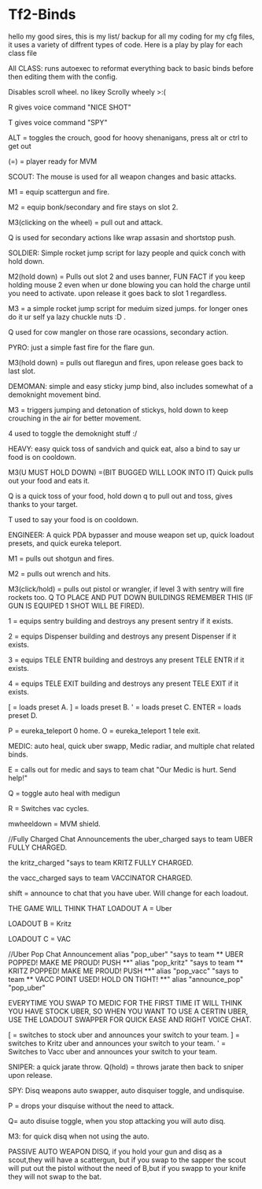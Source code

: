 # Tf2-Binds
hello my good sires, this is my list/ backup for all my coding for my cfg files, it uses a variety of diffrent types of code. Here is a play by play for each class file

All CLASS: runs autoexec to reformat everything back to basic binds before then editing them with the config.

Disables scroll wheel. no likey Scrolly wheely >:(

R gives voice command "NICE SHOT"

T gives voice command "SPY"

ALT = toggles the crouch, good for hoovy shenanigans, press alt or ctrl to get out

(=) = player ready for MVM


SCOUT: The mouse is used for all weapon changes and basic attacks. 

M1 = equip scattergun and fire. 

M2 = equip bonk/secondary and fire stays on slot 2. 

M3(clicking on the wheel) = pull out and attack. 

Q is used for secondary actions like wrap assasin and shortstop push.


SOLDIER: Simple rocket jump script for lazy people and quick conch with hold down.

M2(hold down) = Pulls out slot 2 and uses banner, FUN FACT if you keep holding mouse 2 even when ur done blowing you can hold the charge until you need to activate. upon release it goes back to slot 1 regardless.

M3 = a simple rocket jump script for meduim sized jumps. for longer ones do it ur self ya lazy chuckle nuts :D .

Q used for cow mangler on those rare ocassions, secondary action.


PYRO: just a simple fast fire for the flare gun.

M3(hold down) = pulls out flaregun and fires, upon release goes back to last slot.


DEMOMAN: simple and easy sticky jump bind, also includes somewhat of a demoknight movement bind.

M3 = triggers jumping and detonation of stickys, hold down to keep crouching in the air for better movement.

4 used to toggle the demoknight stuff :/ 


HEAVY: easy quick toss of sandvich and quick eat, also a bind to say ur food is on cooldown.

M3(U MUST HOLD DOWN) =(BIT BUGGED WILL LOOK INTO IT) Quick pulls out your food and eats it.

Q is a quick toss of your food, hold down q to pull out and toss, gives thanks to your target.

T used to say your food is on cooldown.


ENGINEER: A quick PDA bypasser and mouse weapon set up, quick loadout presets, and quick eureka teleport.

M1 = pulls out shotgun and fires.

M2 = pulls out wrench and hits.

M3(click/hold) = pulls out pistol or wrangler, if level 3 with sentry will fire rockets too.
Q TO PLACE AND PUT DOWN BUILDINGS REMEMBER THIS (IF GUN IS EQUIPED 1 SHOT WILL BE FIRED).

1 = equips sentry building and destroys any present sentry if it exists.

2 = equips Dispenser building and destroys any present Dispenser if it exists.

3 = equips TELE ENTR building and destroys any present TELE ENTR if it exists.

4 = equips TELE EXIT building and destroys any present TELE EXIT if it exists.

[ = loads preset A.
] = loads preset B.
' = loads preset C.
ENTER = loads preset D.

P = eureka_teleport 0 home.
O = eureka_teleport 1 tele exit.

MEDIC: auto heal, quick uber swapp, Medic radiar, and multiple chat related binds.

E = calls out for medic and says to team chat "Our Medic is hurt. Send help!"

Q = toggle auto heal with medigun

R = Switches vac cycles.

mwheeldown = MVM shield.

//Fully Charged Chat Announcements
the uber_charged says to team UBER FULLY CHARGED.

the kritz_charged "says to team KRITZ FULLY CHARGED.

the vacc_charged says to team  VACCINATOR CHARGED.

shift = announce to chat that you have uber. Will change for each loadout.

THE GAME WILL THINK THAT 
LOADOUT A = Uber

LOADOUT B = Kritz

LOADOUT C = VAC

//Uber Pop Chat Announcement
alias "pop_uber" "says to team ** UBER POPPED! MAKE ME PROUD! PUSH **"
alias "pop_kritz" "says to team ** KRITZ POPPED! MAKE ME PROUD! PUSH **"
alias "pop_vacc" "says to team ** VACC POINT USED! HOLD ON TIGHT! **"
alias "announce_pop" "pop_uber"

EVERYTIME YOU SWAP TO MEDIC FOR THE FIRST TIME IT WILL THINK YOU HAVE STOCK UBER, SO WHEN YOU WANT TO USE A CERTIN UBER, USE THE LOADOUT SWAPPER FOR QUICK EASE AND RIGHT VOICE CHAT.

[ = switches to stock uber and announces your switch to your team.
] = switches to Kritz uber and announces your switch to your team.
' = Switches to Vacc uber and announces your switch to your team.


SNIPER: a quick jarate throw.
Q(hold) = throws jarate then back to sniper upon release.


SPY: Disq weapons auto swapper, auto disquiser toggle, and undisquise.

P = drops your disquise without the need to attack.

Q= auto disuise toggle, when you stop attacking you will auto disq.

M3: for quick disq when not using the auto.

PASSIVE AUTO WEAPON DISQ, if you hold your gun and disq as a scout,they will have a scattergun, but if you swap to the sapper the scout will put out the pistol without the need of B,but if you swapp to your knife they will not swap to the bat.

